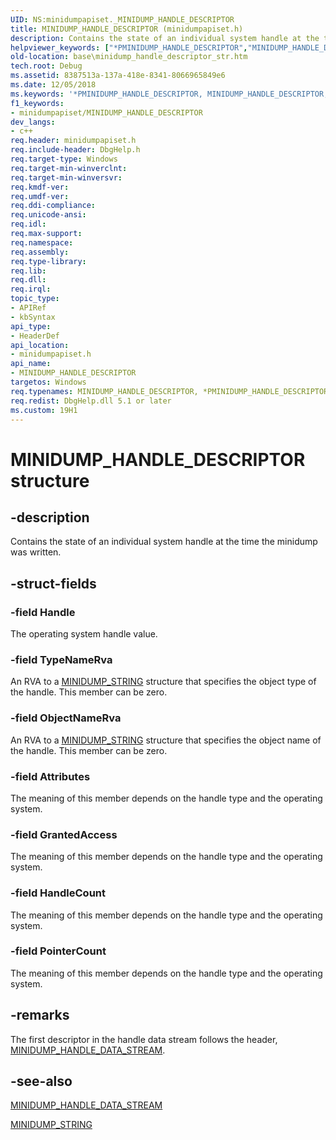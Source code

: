 ```yaml
---
UID: NS:minidumpapiset._MINIDUMP_HANDLE_DESCRIPTOR
title: MINIDUMP_HANDLE_DESCRIPTOR (minidumpapiset.h)
description: Contains the state of an individual system handle at the time the minidump was written.
helpviewer_keywords: ["*PMINIDUMP_HANDLE_DESCRIPTOR","MINIDUMP_HANDLE_DESCRIPTOR","MINIDUMP_HANDLE_DESCRIPTOR structure","PMINIDUMP_HANDLE_DESCRIPTOR","PMINIDUMP_HANDLE_DESCRIPTOR structure pointer","_MINIDUMP_HANDLE_DESCRIPTOR","_win32_minidump_handle_descriptor_str","base.minidump_handle_descriptor_str","minidumpapiset/MINIDUMP_HANDLE_DESCRIPTOR","minidumpapiset/PMINIDUMP_HANDLE_DESCRIPTOR"]
old-location: base\minidump_handle_descriptor_str.htm
tech.root: Debug
ms.assetid: 8387513a-137a-418e-8341-8066965849e6
ms.date: 12/05/2018
ms.keywords: '*PMINIDUMP_HANDLE_DESCRIPTOR, MINIDUMP_HANDLE_DESCRIPTOR, MINIDUMP_HANDLE_DESCRIPTOR structure, PMINIDUMP_HANDLE_DESCRIPTOR, PMINIDUMP_HANDLE_DESCRIPTOR structure pointer, _MINIDUMP_HANDLE_DESCRIPTOR, _win32_minidump_handle_descriptor_str, base.minidump_handle_descriptor_str, minidumpapiset/MINIDUMP_HANDLE_DESCRIPTOR, minidumpapiset/PMINIDUMP_HANDLE_DESCRIPTOR'
f1_keywords:
- minidumpapiset/MINIDUMP_HANDLE_DESCRIPTOR
dev_langs:
- c++
req.header: minidumpapiset.h
req.include-header: DbgHelp.h
req.target-type: Windows
req.target-min-winverclnt: 
req.target-min-winversvr: 
req.kmdf-ver: 
req.umdf-ver: 
req.ddi-compliance: 
req.unicode-ansi: 
req.idl: 
req.max-support: 
req.namespace: 
req.assembly: 
req.type-library: 
req.lib: 
req.dll: 
req.irql: 
topic_type:
- APIRef
- kbSyntax
api_type:
- HeaderDef
api_location:
- minidumpapiset.h
api_name:
- MINIDUMP_HANDLE_DESCRIPTOR
targetos: Windows
req.typenames: MINIDUMP_HANDLE_DESCRIPTOR, *PMINIDUMP_HANDLE_DESCRIPTOR
req.redist: DbgHelp.dll 5.1 or later
ms.custom: 19H1
---
```


# MINIDUMP_HANDLE_DESCRIPTOR structure


## -description


Contains the state of an individual system handle at the time the minidump was written.


## -struct-fields




### -field Handle

The operating system handle value.


### -field TypeNameRva

An RVA to a 
<a href="https://docs.microsoft.com/windows/desktop/api/minidumpapiset/ns-minidumpapiset-minidump_string">MINIDUMP_STRING</a> structure that specifies the object type of the handle. This member can be zero.


### -field ObjectNameRva

An RVA to a 
<a href="https://docs.microsoft.com/windows/desktop/api/minidumpapiset/ns-minidumpapiset-minidump_string">MINIDUMP_STRING</a> structure that specifies the object name of the handle. This member can be zero.


### -field Attributes

The meaning of this member depends on the handle type and the operating system.


### -field GrantedAccess

The meaning of this member depends on the handle type and the operating system.


### -field HandleCount

The meaning of this member depends on the handle type and the operating system.


### -field PointerCount

The meaning of this member depends on the handle type and the operating system.


## -remarks



The first descriptor in the handle data stream follows the header, 
<a href="/windows/win32/api/minidumpapiset/ns-minidumpapiset-minidump_handle_data_stream">MINIDUMP_HANDLE_DATA_STREAM</a>.




## -see-also




<a href="/windows/win32/api/minidumpapiset/ns-minidumpapiset-minidump_handle_data_stream">MINIDUMP_HANDLE_DATA_STREAM</a>



<a href="https://docs.microsoft.com/windows/desktop/api/minidumpapiset/ns-minidumpapiset-minidump_string">MINIDUMP_STRING</a>
 

 

